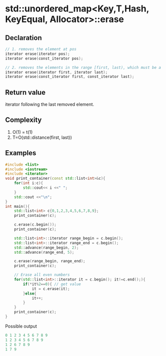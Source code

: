 # std::unordered_map<Key,T,Hash, KeyEqual, Allocator>::erase

## Declaration
~~~c++
// 1. removes the element at pos
iterator erase(iterator pos);
iterator erase(const_iterator pos);

// 2. removes the elements in the range [first, last), which must be a valid range in *this.
iterator erase(iterator first, iterator last);
iterator erase(const_iterator first, const_iterator last);
~~~

## Return value
iterator following the last removed element.

## Complexity
1. O(1) = t(1)
2. T=O(std::distance(first, last))

## Examples
~~~c++
#include <list>
#include <iostream>
#include <iterator>
void print_container(const std::list<int>&c){
    for(int i:c){
        std::cout<< i <<" ";
    }
    std::cout <<"\n";
}
int main(){
    std::list<int> c{0,1,2,3,4,5,6,7,8,9};
    print_container(c);

    c.erase(c.begin());
    print_container(c);

    std::list<int>::iterator range_begin = c.begin();
    std::list<int>::iterator range_end = c.begin();
    std::advance(range_begin, 2);
    std::advance(range_end, 5);

    c.erase(range_begin, range_end);
    print_container(c);

    // Erase all even numbers
    for(std::list<int>::iterator it = c.begin(); it!=c.end();){
        if(*it%2==0){ // get value
            it = c.erase(it);
        }else{
            it++;
        }
    }
    print_container(c);
}
~~~
Possible output
~~~c++
0 1 2 3 4 5 6 7 8 9
1 2 3 4 5 6 7 8 9
1 2 6 7 8 9
1 7 9 
~~~

